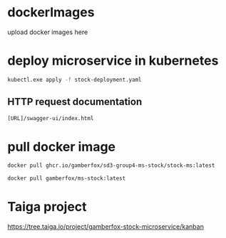 # dockerImages

upload docker images here

# deploy microservice in kubernetes

```bash
kubectl.exe apply -f stock-deployment.yaml
```

## HTTP request documentation

```bash
[URL]/swagger-ui/index.html
```

# pull docker image

```bash
docker pull ghcr.io/gamberfox/sd3-group4-ms-stock/stock-ms:latest
```
```bash
docker pull gamberfox/ms-stock:latest
```


# Taiga project

https://tree.taiga.io/project/gamberfox-stock-microservice/kanban

